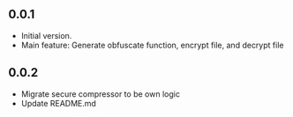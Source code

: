 ## 0.0.1
- Initial version.
- Main feature: Generate obfuscate function, encrypt file, and decrypt file

## 0.0.2
- Migrate secure compressor to be own logic
- Update README.md
